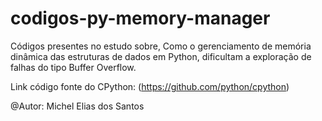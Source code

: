 # codigos-py-memory-manager
Códigos presentes no estudo sobre, Como o gerenciamento de memória dinâmica das estruturas de dados em Python, dificultam a exploração de falhas do tipo Buffer Overflow.

Link código fonte do CPython: (https://github.com/python/cpython)

@Autor: Michel Elias dos Santos
